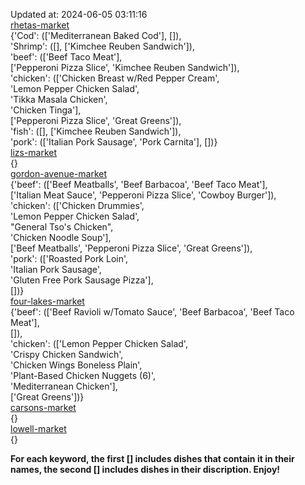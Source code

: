 Updated at: 2024-06-05 03:11:16  
[rhetas-market](https://wisc-housingdining.nutrislice.com/menu/rhetas-market/dinner/2024-06-05)  
{'Cod': (['Mediterranean Baked Cod'], []),  
 'Shrimp': ([], ['Kimchee Reuben Sandwich']),  
 'beef': (['Beef Taco Meat'],  
          ['Pepperoni Pizza Slice', 'Kimchee Reuben Sandwich']),  
 'chicken': (['Chicken Breast w/Red Pepper Cream',  
              'Lemon Pepper Chicken Salad',  
              'Tikka Masala Chicken',  
              'Chicken Tinga'],  
             ['Pepperoni Pizza Slice', 'Great Greens']),  
 'fish': ([], ['Kimchee Reuben Sandwich']),  
 'pork': (['Italian Pork Sausage', 'Pork Carnita'], [])}  
[lizs-market](https://wisc-housingdining.nutrislice.com/menu/lizs-market/dinner/2024-06-05)  
{}  
[gordon-avenue-market](https://wisc-housingdining.nutrislice.com/menu/gordon-avenue-market/dinner/2024-06-05)  
{'beef': (['Beef Meatballs', 'Beef Barbacoa', 'Beef Taco Meat'],  
          ['Italian Meat Sauce', 'Pepperoni Pizza Slice', 'Cowboy Burger']),  
 'chicken': (['Chicken Drummies',  
              'Lemon Pepper Chicken Salad',  
              "General Tso's Chicken",  
              'Chicken Noodle Soup'],  
             ['Beef Meatballs', 'Pepperoni Pizza Slice', 'Great Greens']),  
 'pork': (['Roasted Pork Loin',  
           'Italian Pork Sausage',  
           'Gluten Free Pork Sausage Pizza'],  
          [])}  
[four-lakes-market](https://wisc-housingdining.nutrislice.com/menu/four-lakes-market/dinner/2024-06-05)  
{'beef': (['Beef Ravioli w/Tomato Sauce', 'Beef Barbacoa', 'Beef Taco Meat'],  
          []),  
 'chicken': (['Lemon Pepper Chicken Salad',  
              'Crispy Chicken Sandwich',  
              'Chicken Wings Boneless Plain',  
              'Plant-Based Chicken Nuggets (6)',  
              'Mediterranean Chicken'],  
             ['Great Greens'])}  
[carsons-market](https://wisc-housingdining.nutrislice.com/menu/carsons-market/dinner/2024-06-05)  
{}  
[lowell-market](https://wisc-housingdining.nutrislice.com/menu/lowell-market/dinner/2024-06-05)  
{}  
  
**For each keyword, the first [] includes dishes that contain it in their names, the second [] includes dishes in their discription. Enjoy!**  
